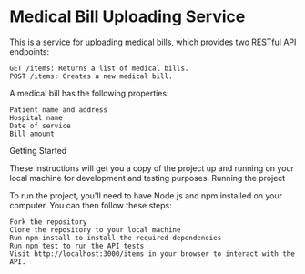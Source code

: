 # Medical Bill Uploading Service
This is a service for uploading medical bills, which provides two RESTful API endpoints:

    GET /items: Returns a list of medical bills.
    POST /items: Creates a new medical bill.

A medical bill has the following properties:

    Patient name and address
    Hospital name
    Date of service
    Bill amount

Getting Started

These instructions will get you a copy of the project up and running on your local machine for development and testing purposes.
Running the project

To run the project, you'll need to have Node.js and npm installed on your computer. You can then follow these steps:

    Fork the repository
    Clone the repository to your local machine
    Run npm install to install the required dependencies
    Run npm test to run the API tests
    Visit http://localhost:3000/items in your browser to interact with the API.
